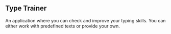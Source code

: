 ## Type Trainer

An application where you can сheck and improve your typing skills. You can either work with predefined texts or provide your own.
